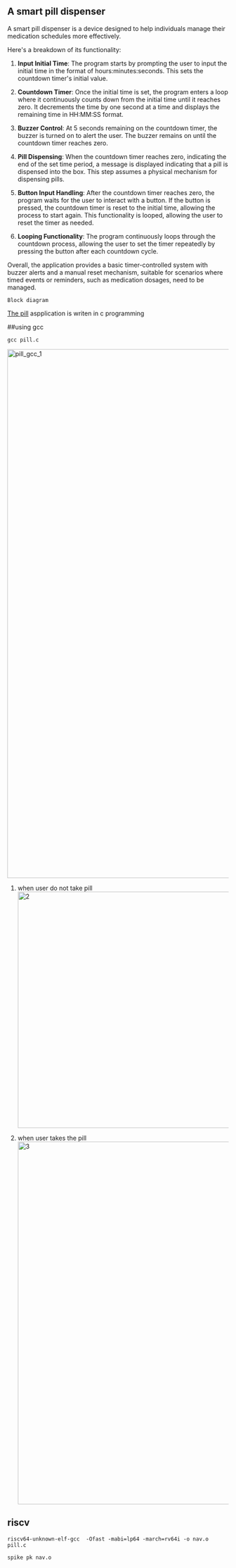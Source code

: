 ##  A smart pill dispenser 


A smart pill dispenser is a device designed to help individuals manage their medication schedules more effectively.

 Here's a breakdown of its functionality:

1. **Input Initial Time**: The program starts by prompting the user to input the initial time in the format of hours:minutes:seconds. This sets the countdown timer's initial value.

2. **Countdown Timer**: Once the initial time is set, the program enters a loop where it continuously counts down from the initial time until it reaches zero. It decrements the time by one second at a time and displays the remaining time in HH:MM:SS format.

3. **Buzzer Control**: At 5 seconds remaining on the countdown timer, the buzzer is turned on to alert the user. The buzzer remains on until the countdown timer reaches zero.

4. **Pill Dispensing**: When the countdown timer reaches zero, indicating the end of the set time period, a message is displayed indicating that a pill is dispensed into the box. This step assumes a physical mechanism for dispensing pills.

5. **Button Input Handling**: After the countdown timer reaches zero, the program waits for the user to interact with a button. If the button is pressed, the countdown timer is reset to the initial time, allowing the process to start again. This functionality is looped, allowing the user to reset the timer as needed.

6. **Looping Functionality**: The program continuously loops through the countdown process, allowing the user to set the timer repeatedly by pressing the button after each countdown cycle.

Overall, the application provides a basic timer-controlled system with buzzer alerts and a manual reset mechanism, suitable for scenarios where timed events or reminders, such as medication dosages, need to be managed.
```
Block diagram 
```

[The pill](pill.c) aspplication is writen in c programming

##using gcc
```
gcc pill.c
```
<img width="1202" alt="pill_gcc_1" src="https://github.com/navi2311/risc-v-HDP/assets/134842758/fad215cd-ade8-416d-83da-2e67299bad07">


1. when user do not take pill
   <img width="537" alt="2" src="https://github.com/navi2311/risc-v-HDP/assets/134842758/4f48218d-fdc5-4259-b901-bf81b4380009">


2. when user takes the pill
   <img width="824" alt="3" src="https://github.com/navi2311/risc-v-HDP/assets/134842758/0222791d-1799-4b73-9aa5-6e94b8a73187">

## riscv 
```
riscv64-unknown-elf-gcc  -Ofast -mabi=lp64 -march=rv64i -o nav.o pill.c

```
```
spike pk nav.o

```
